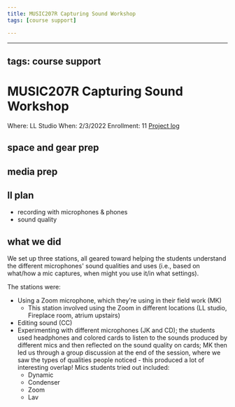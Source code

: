```yaml
---
title: MUSIC207R Capturing Sound Workshop
tags: [course support]

---
```


---
tags: course support
---
# MUSIC207R Capturing Sound Workshop

Where: LL Studio
When: 2/3/2022
Enrollment: 11
[Project log](https://docs.google.com/document/d/1hI3eb4oXeH-dSodMyWX4FmYpC5AFPPMQYRaGvpGgZUM/edit#)


## space and gear prep
## media prep
## ll plan
* recording with microphones & phones
* sound quality

## what we did
We set up three stations, all geared toward helping the students understand the different microphones' sound qualities and uses (i.e., based on what/how a mic captures, when might you use it/in what settings). 

The stations were:
* Using a Zoom microphone, which they're using in their field work (MK)
    * This station involved using the Zoom in different locations (LL studio, Fireplace room, atrium upstairs)
* Editing sound (CC)
* Experimenting with different microphones (JK and CD); the students used headphones and colored cards to listen to the sounds produced by different mics and then reflected on the sound quality on cards; MK then led us through a group discussion at the end of the session, where we saw the types of qualities people noticed - this produced a lot of interesting overlap! Mics students tried out included:
    * Dynamic
    * Condenser
    * Zoom
    * Lav
